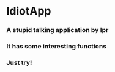 # IdiotApp

### A stupid talking application by lpr

### It has some interesting functions

### Just try!

